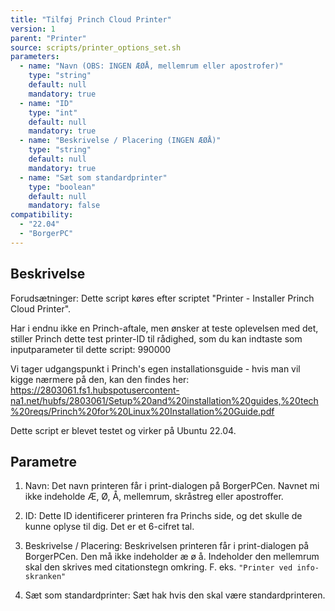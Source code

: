 ```yaml
---
title: "Tilføj Princh Cloud Printer"
version: 1
parent: "Printer"
source: scripts/printer_options_set.sh
parameters:
  - name: "Navn (OBS: INGEN ÆØÅ, mellemrum eller apostrofer)"
    type: "string"
    default: null
    mandatory: true
  - name: "ID"
    type: "int"
    default: null
    mandatory: true
  - name: "Beskrivelse / Placering (INGEN ÆØÅ)"
    type: "string"
    default: null
    mandatory: true
  - name: "Sæt som standardprinter"
    type: "boolean"
    default: null
    mandatory: false
compatibility:  
  - "22.04"
  - "BorgerPC"
---
```


## Beskrivelse
Forudsætninger:
Dette script køres efter scriptet "Printer - Installer Princh Cloud Printer".

Har i endnu ikke en Princh-aftale, men ønsker at teste oplevelsen med det, stiller Princh dette test printer-ID til rådighed, som du kan indtaste som inputparameter til dette script:
990000

Vi tager udgangspunkt i Princh's egen installationsguide - hvis man vil kigge nærmere på den, kan den findes her:
https://2803061.fs1.hubspotusercontent-na1.net/hubfs/2803061/Setup%20and%20installation%20guides,%20tech%20reqs/Princh%20for%20Linux%20Installation%20Guide.pdf

Dette script er blevet testet og virker på Ubuntu 22.04.

## Parametre
1. Navn: Det navn printeren får i print-dialogen på BorgerPCen. Navnet mi ikke indeholde Æ, Ø, Å, mellemrum, skråstreg eller apostroffer.

2. ID: Dette ID identificerer printeren fra Princhs side, og det skulle de kunne oplyse til dig. Det er et 6-cifret tal.

3. Beskrivelse / Placering: Beskrivelsen printeren får i print-dialogen på BorgerPCen. Den må ikke indeholder æ ø å. Indeholder den mellemrum skal den skrives med citationstegn omkring. F. eks. `"Printer ved info-skranken"`

4. Sæt som standardprinter: Sæt hak hvis den skal være standardprinteren.

